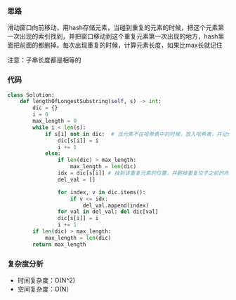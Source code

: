 ### 思路

滑动窗口向前移动，用hash存储元素，当碰到重复的元素的时候，把这个元素第一次出现的索引找到，并把窗口移动到这个重复元素第一次出现的地方，hash里面把前面的都删掉。每次出现重复的时候，计算元素长度，如果比max长就记住

注意：子串长度都是相等的

### 代码

~~~python
class Solution:
    def lengthOfLongestSubstring(self, s) -> int:
        dic = {}
        i = 0
        max_length = 0
        while i < len(s):
            if s[i] not in dic:  # 当元素不在哈希表中的时候，放入哈希表，并记住位置
                dic[s[i]] = i
                i += 1
            else:
                if len(dic) > max_length:
                    max_length = len(dic)
                idx = dic[s[i]] # 找到该重复元素的位置，并删掉重复位子之前的所有元素，重新计算长度
                del_val = []

                for index, v in dic.items():
                    if v <= idx:
                        del_val.append(index)
                for val in del_val: del dic[val]
                dic[s[i]] = i
                i += 1
        if len(dic) > max_length:
            max_length = len(dic)
        return max_length
~~~

### 复杂度分析

- 时间复杂度：O(N^2)
- 空间复杂度：O(N）

